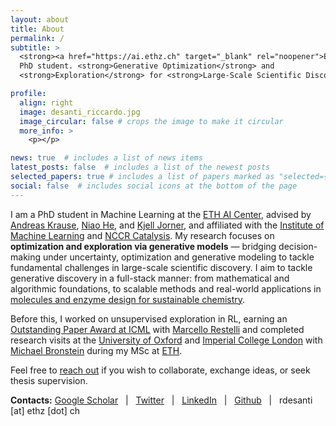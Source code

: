 ```yaml
---
layout: about
title: About
permalink: /
subtitle: >
  <strong><a href="https://ai.ethz.ch" target="_blank" rel="noopener">ETH AI Center</a></strong>
  PhD student. <strong>Generative Optimization</strong> and
  <strong>Exploration</strong> for <strong>Large-Scale Scientific Discovery</strong>.

profile:
  align: right
  image: desanti_riccardo.jpg
  image_circular: false # crops the image to make it circular
  more_info: >
    <p></p>

news: true  # includes a list of news items
latest_posts: false  # includes a list of the newest posts
selected_papers: true # includes a list of papers marked as "selected={true}"
social: false  # includes social icons at the bottom of the page
---
```


I am a PhD student in Machine Learning at the [ETH AI Center](https://ai.ethz.ch), advised by [Andreas Krause](https://las.inf.ethz.ch), [Niao He](https://odi.inf.ethz.ch), and [Kjell Jorner](https://dcl.ethz.ch), and affiliated with the [Institute of Machine Learning](https://ml.inf.ethz.ch) and [NCCR Catalysis](https://www.nccr-catalysis.ch). My research focuses on **optimization and exploration via generative models** — bridging decision-making under uncertainty, optimization and generative modeling to tackle fundamental challenges in large-scale scientific discovery. I aim to tackle generative discovery in a full-stack manner: from mathematical and algorithmic foundations, to scalable methods and real-world applications in [molecules and enzyme design for sustainable chemistry](https://www.nccr-catalysis.ch/research/approach/).

Before this, I worked on unsupervised exploration in RL, earning an [Outstanding Paper Award at ICML](https://icml.cc/virtual/2022/oral/16290) with [Marcello Restelli](https://scholar.google.com/citations?user=xdgxRiEAAAAJ&hl=en) and completed research visits at the [University of Oxford](https://www.ox.ac.uk) and [Imperial College London](https://www.imperial.ac.uk) with [Michael Bronstein](https://www.cs.ox.ac.uk/people/michael.bronstein/) during my MSc at [ETH](https://ethz.ch/en.html).

<!-- 
## research interests
I aim to tackle generative discovery in a full-stack manner — from mathematical and algorithmic foundations, to scalable learning methods, and real-world applications including [molecules and enzyme design for sustainable chemistry](https://www.nccr-catalysis.ch/research/approach/). To this end, my work typically draws on the following areas:

- Decision Making Under Uncertainty (Reinforcement/Active Learning, Bayesian Optimization, Bandits)
- Generative Modeling (Diffusion and Flow Matching models)
- Optimization (Convex, Submodular, on Probability Spaces)
- Stochastic Optimal Control
-->

Feel free to [reach out](mailto:rdesanti@ethz.ch) if you wish to collaborate, exchange ideas, or seek thesis supervision.

**Contacts:** [Google Scholar](https://scholar.google.com/citations?user=K7qyOj0AAAAJ&hl=en) &nbsp; \| &nbsp; [Twitter](https://twitter.com/desariky) &nbsp; \| &nbsp; [LinkedIn](https://www.linkedin.com/in/riccardo-de-santi-426139135/) &nbsp; \| &nbsp; [Github](https://github.com/riccardodesanti) &nbsp; \| &nbsp; rdesanti [at] ethz [dot] ch